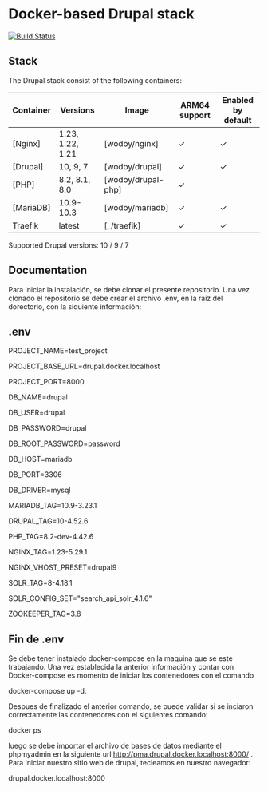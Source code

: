 # Docker-based Drupal stack

[![Build Status](https://github.com/wodby/docker4drupal/workflows/Run%20tests/badge.svg)](https://github.com/wodby/docker4drupal/actions)

## Stack

The Drupal stack consist of the following containers:

| Container       | Versions           | Image                              | ARM64 support | Enabled by default |
|-----------------|--------------------|------------------------------------|---------------|--------------------|
| [Nginx]         | 1.23, 1.22, 1.21   | [wodby/nginx]                      | ✓             | ✓                  |
| [Drupal]        | 10, 9, 7           | [wodby/drupal]                     | ✓             | ✓                  |
| [PHP]           | 8.2, 8.1, 8.0      | [wodby/drupal-php]                 | ✓             |                    ||
| [MariaDB]       | 10.9-10.3          | [wodby/mariadb]                    | ✓             | ✓                  |
| Traefik         | latest             | [_/traefik]                        | ✓             | ✓                  |
 
Supported Drupal versions: 10 / 9 / 7

## Documentation

Para iniciar la instalación, se debe clonar el presente repositorio. Una vez clonado el repositorio se debe crear el archivo .env, en la raiz del dorectorio, con la siquiente información:

## .env

PROJECT_NAME=test_project

PROJECT_BASE_URL=drupal.docker.localhost

PROJECT_PORT=8000

DB_NAME=drupal

DB_USER=drupal

DB_PASSWORD=drupal

DB_ROOT_PASSWORD=password

DB_HOST=mariadb

DB_PORT=3306

DB_DRIVER=mysql

MARIADB_TAG=10.9-3.23.1

DRUPAL_TAG=10-4.52.6

PHP_TAG=8.2-dev-4.42.6

NGINX_TAG=1.23-5.29.1

NGINX_VHOST_PRESET=drupal9

SOLR_TAG=8-4.18.1

SOLR_CONFIG_SET="search_api_solr_4.1.6"

ZOOKEEPER_TAG=3.8

## Fin de .env

Se debe tener instalado docker-compose en la maquina que se este trabajando.
Una vez establecida la anterior información y contar con Docker-compose es momento de iniciar los contenedores con el comando

docker-compose up -d.

Despues de finalizado el anterior comando, se puede validar si se inciaron correctamente las contenedores con el siguientes comando:

docker ps

luego se debe importar el archivo de bases de datos mediante el phpmyadmin en la siguiente  url http://pma.drupal.docker.localhost:8000/ . Para iniciar nuestro sitio web de drupal, tecleamos en nuestro navegador:

drupal.docker.localhost:8000



